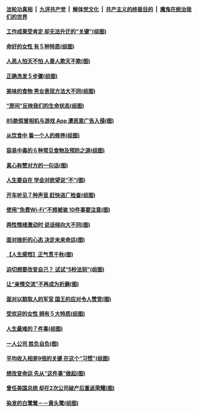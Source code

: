 ####  [法轮功真相](../../../../basic/blob/master/README.md?t=08192026) &nbsp;|&nbsp; [九评共产党](../../../../9ping.md/blob/master/README.md?t=08192026) &nbsp;|&nbsp; [解体党文化](../../../../jtdwh.md/blob/master/README.md?t=08192026)  &nbsp;|&nbsp; [共产主义的终极目的](../../../../gczydzjmd.md/blob/master/README.md?t=08192026) &nbsp;|&nbsp; [魔鬼在统治我们的世界](../../../../mgztzwmdsj.md/blob/master/README.md?t=08192026) 

#### [工作成果受肯定 却无法升迁的“关键”(组图)](../pages/p8/904239.md?t=08192026) 

#### [命好的女性 有５种特质(组图)](../pages/p8/904008.md?t=08192026) 

#### [人恶人怕天不怕 人善人欺天不欺(图)](../pages/p8/903708.md?t=08192026) 

#### [正确洗发５步骤(组图)](../pages/p8/904066.md?t=08192026) 

#### [美味的食物 男女表现方法大不同(组图)](../pages/p8/904038.md?t=08192026) 

#### [“房间”反映我们的生命状态(组图)](../pages/p8/903625.md?t=08192026) 

#### [85款假冒相机与游戏 App 遭恶意广告入侵(图)](../pages/p8/904001.md?t=08192026) 

#### [从饮食中 看一个人的修养(组图)](../pages/p8/904020.md?t=08192026) 

#### [容易中毒的６种常见食物及预防之道(组图)](../pages/p8/904019.md?t=08192026) 

#### [真心称赞对方的一句话(图)](../pages/p8/903899.md?t=08192026) 

#### [人生要自在 学会对欲望说“不”(图)](../pages/p8/903822.md?t=08192026) 

#### [开车听见７种声音 赶快进厂检查(组图)](../pages/p8/903792.md?t=08192026) 

#### [使用“免费Wi-Fi”不想被骇 10件事要注意(图)](../pages/p8/903693.md?t=08192026) 

#### [两性情绪激动时 说话倾向大不同(图)](../pages/p8/903896.md?t=08192026) 

#### [面对挫折的心态 决定未来命运(图)](../pages/p8/903615.md?t=08192026) 

#### [【人生感悟】正气贯千秋(图)](../pages/p8/903658.md?t=08192026) 

#### [迫切想要改变自己？ 试试“5秒法则”(组图)](../pages/p8/903788.md?t=08192026) 

#### [让“亲情交流”不再成为折磨(图)](../pages/p8/903787.md?t=08192026) 

#### [面对以貌取人的军官 国王的应对令人赞赏(图)](../pages/p8/903601.md?t=08192026) 

#### [受欢迎的女性 拥有５大特质(组图)](../pages/p8/903664.md?t=08192026) 

#### [人生最难的７件事(组图)](../pages/p8/903690.md?t=08192026) 

#### [一人公司 胜负自负(图)](../pages/p8/903592.md?t=08192026) 

#### [平均收入相差9倍的关键 在这个“习惯”(组图)](../pages/p8/903609.md?t=08192026) 

#### [想改变命运 先从“这件事”做起(图)](../pages/p8/903613.md?t=08192026) 

#### [曾任美国总统 却在2次公司破产后重返荣耀(图)](../pages/p8/903065.md?t=08192026) 

#### [染发的白鹭鸶－－黄头鹭(组图)](../pages/p8/903550.md?t=08192026) 

